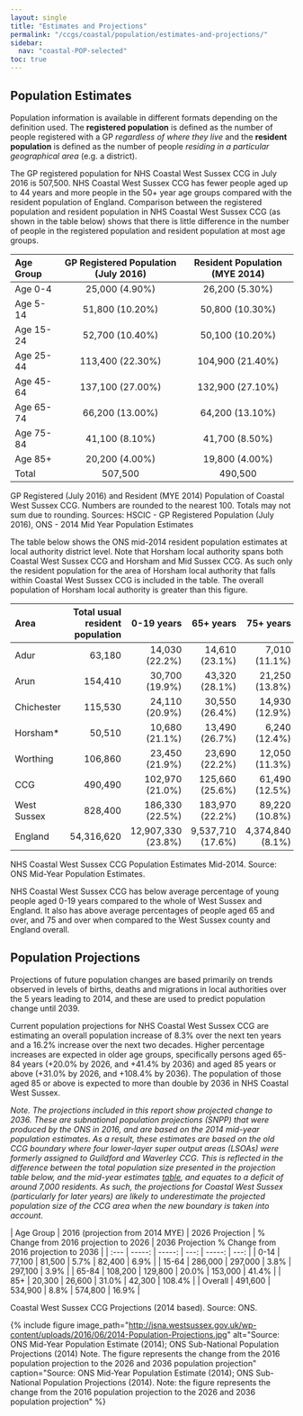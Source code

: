 ```yaml
---
layout: single
title: "Estimates and Projections"
permalink: "/ccgs/coastal/population/estimates-and-projections/"
sidebar:
  nav: "coastal-POP-selected"
toc: true
---
```


## Population Estimates

Population information is available in different formats depending on the definition used. The **registered population** is defined as the number of people registered with a GP *regardless of where they live* and the **resident population** is defined as the number of people *residing in a particular geographical area* (e.g. a district).

The GP registered population for NHS Coastal West Sussex CCG in July 2016 is 507,500. NHS Coastal West Sussex CCG has fewer people aged up to 44 years and more people in the 50+ year age groups compared with the resident population of England. Comparison between the registered population and resident population in NHS Coastal West Sussex CCG (as shown in the table below) shows that there is little difference in the number of people in the registered population and resident population at most age groups.

| Age Group | GP Registered Population (July 2016) | Resident Population (MYE 2014) |
|:---|:---:|:---:|
| Age 0-4 | 25,000 (4.90%) | 26,200 (5.30%) |
| Age 5-14 | 51,800 (10.20%) | 50,800 (10.30%) |
| Age 15-24 | 52,700 (10.40%) | 50,100 (10.20%) |
| Age 25-44 | 113,400 (22.30%) | 104,900 (21.40%) |
| Age 45-64 | 137,100 (27.00%) | 132,900 (27.10%) |
| Age 65-74 | 66,200 (13.00%) | 64,200 (13.10%) |
| Age 75-84 | 41,100 (8.10%) | 41,700	(8.50%) |
| Age 85+ | 20,200 (4.00%) | 19,800 (4.00%) |
| Total | 507,500 | 490,500 |

<figcaption>GP Registered (July 2016) and Resident (MYE 2014) Population of Coastal West Sussex CCG. Numbers are rounded to the nearest 100. Totals may not sum due to rounding. Sources: HSCIC - GP Registered Population (July 2016), ONS - 2014 Mid Year Population Estimates</figcaption>


The table below shows the ONS mid-2014 resident population estimates at local authority district level. Note that Horsham local authority spans both Coastal West Sussex CCG and Horsham and Mid Sussex CCG. As such only the resident population for the area of Horsham local authority that falls within Coastal West Sussex CCG is included in the table. The overall population of Horsham local authority is greater than this figure.

| Area | Total usual resident population | 0-19 years | 65+ years | 75+ years |
| :--- | ------------------------------: | ---------: | --------: | --------: |
| Adur | 63,180 | 14,030 (22.2%) | 14,610 (23.1%) | 7,010 (11.1%) |
| Arun | 154,410 | 30,700 (19.9%) | 43,320 (28.1%) | 21,250 (13.8%) |
| Chichester | 115,530 | 24,110 (20.9%) | 30,550 (26.4%) | 14,930 (12.9%) |
| Horsham* | 50,510 | 10,680 (21.1%) | 13,490 (26.7%) | 6,240 (12.4%) |
| Worthing | 106,860 | 23,450 (21.9%) | 23,690 (22.2%) | 12,050 (11.3%) |
| CCG | 490,490 | 102,970 (21.0%) | 125,660 (25.6%) | 61,490 (12.5%) |
| West Sussex | 828,400 | 186,330 (22.5%) | 183,970 (22.2%) | 89,220 (10.8%) |
| England | 54,316,620 | 12,907,330 (23.8%) | 9,537,710 (17.6%) | 4,374,840 (8.1%) |

<figcaption>NHS Coastal West Sussex CCG Population Estimates Mid-2014. Source: ONS Mid-Year Population Estimates.</figcaption>


NHS Coastal West Sussex CCG has below average percentage of young people aged 0-19 years compared to the whole of West Sussex and England. It also has above average percentages of people aged 65 and over, and 75 and over when compared to the West Sussex county and England overall.

## Population Projections

Projections of future population changes are based primarily on trends observed in levels of births, deaths and migrations in local authorities over the 5 years leading to 2014, and these are used to predict population change until 2039.

Current population projections for NHS Coastal West Sussex CCG are estimating an overall population increase of 8.3% over the next ten years and a 16.2% increase over the next two decades. Higher percentage increases are expected in older age groups, specifically persons aged 65-84 years (+20.0% by 2026, and +41.4% by 2036) and aged 85 years or above (+31.0% by 2026, and +108.4% by 2036). The population of those aged 85 or above is expected to more than double by 2036 in NHS Coastal West Sussex.

*Note. The projections included in this report show projected change to 2036. These are subnational population projections (SNPP) that were produced by the ONS in 2016, and are based on the 2014 mid-year population estimates. As a result, these estimates are based on the old CCG boundary where four lower-layer super output areas (LSOAs) were formerly assigned to Guildford and Waverley CCG. This is reflected in the difference between the total population size presented in the projection table below, and the mid-year estimates <a href="#population-estimates">table</a>, and equates to a deficit of around 7,000 residents. As such, the projections for Coastal West Sussex (particularly for later years) are likely to underestimate the projected population size of the CCG area when the new boundary is taken into account.*

| Age Group | 2016 (projection from 2014 MYE) | 2026 Projection | % Change from 2016 projection to 2026 | 2036 Projection	% Change from 2016 projection to 2036 |
| :--- | -----: | -----: | ---: | -----: | ---: |
| 0-14 | 77,100 | 81,500 | 5.7% | 82,400 | 6.9% |
| 15-64 | 286,000 | 297,000 | 3.8% | 297,100 | 3.9% |
| 65-84 | 108,200 | 129,800 | 20.0% | 153,000 | 41.4% |
| 85+ | 20,300 | 26,600 | 31.0% | 42,300 | 108.4% |
| Overall | 491,600 | 534,900 | 8.8% | 574,800 | 16.9% |

<figcaption>Coastal West Sussex CCG Projections (2014 based). Source: ONS.</figcaption>



{% include figure image_path="http://jsna.westsussex.gov.uk/wp-content/uploads/2016/06/2014-Population-Projections.jpg" alt="Source: ONS Mid-Year Population Estimate (2014); ONS Sub-National Population Projections (2014) Note. The figure represents the change from the 2016 population projection to the 2026 and 2036 population projection" caption="Source: ONS Mid-Year Population Estimate (2014); ONS Sub-National Population Projections (2014). Note: the figure represents the change from the 2016 population projection to the 2026 and 2036 population projection" %}